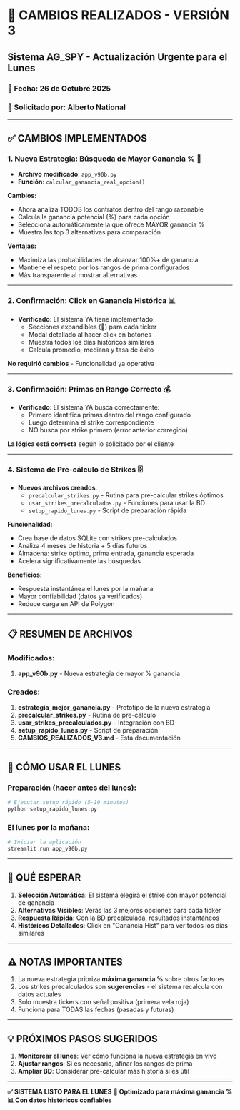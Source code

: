 # 🚀 CAMBIOS REALIZADOS - VERSIÓN 3
## Sistema AG_SPY - Actualización Urgente para el Lunes

### 📅 Fecha: 26 de Octubre 2025
### 👤 Solicitado por: Alberto National

---

## ✅ CAMBIOS IMPLEMENTADOS

### 1. **Nueva Estrategia: Búsqueda de Mayor Ganancia %** 🎯
- **Archivo modificado**: `app_v90b.py`
- **Función**: `calcular_ganancia_real_opcion()`

**Cambios:**
- Ahora analiza TODOS los contratos dentro del rango razonable
- Calcula la ganancia potencial (%) para cada opción
- Selecciona automáticamente la que ofrece MAYOR ganancia %
- Muestra las top 3 alternativas para comparación

**Ventajas:**
- Maximiza las probabilidades de alcanzar 100%+ de ganancia
- Mantiene el respeto por los rangos de prima configurados
- Más transparente al mostrar alternativas

---

### 2. **Confirmación: Click en Ganancia Histórica** 📊
- **Verificado**: El sistema YA tiene implementado:
  - Secciones expandibles (📁) para cada ticker
  - Modal detallado al hacer click en botones
  - Muestra todos los días históricos similares
  - Calcula promedio, mediana y tasa de éxito

**No requirió cambios** - Funcionalidad ya operativa

---

### 3. **Confirmación: Primas en Rango Correcto** 💰
- **Verificado**: El sistema YA busca correctamente:
  - Primero identifica primas dentro del rango configurado
  - Luego determina el strike correspondiente
  - NO busca por strike primero (error anterior corregido)

**La lógica está correcta** según lo solicitado por el cliente

---

### 4. **Sistema de Pre-cálculo de Strikes** 🗄️
- **Nuevos archivos creados**:
  - `precalcular_strikes.py` - Rutina para pre-calcular strikes óptimos
  - `usar_strikes_precalculados.py` - Funciones para usar la BD
  - `setup_rapido_lunes.py` - Script de preparación rápida

**Funcionalidad:**
- Crea base de datos SQLite con strikes pre-calculados
- Analiza 4 meses de historia + 5 días futuros
- Almacena: strike óptimo, prima entrada, ganancia esperada
- Acelera significativamente las búsquedas

**Beneficios:**
- Respuesta instantánea el lunes por la mañana
- Mayor confiabilidad (datos ya verificados)
- Reduce carga en API de Polygon

---

## 📋 RESUMEN DE ARCHIVOS

### Modificados:
1. **app_v90b.py** - Nueva estrategia de mayor % ganancia

### Creados:
1. **estrategia_mejor_ganancia.py** - Prototipo de la nueva estrategia
2. **precalcular_strikes.py** - Rutina de pre-cálculo
3. **usar_strikes_precalculados.py** - Integración con BD
4. **setup_rapido_lunes.py** - Script de preparación
5. **CAMBIOS_REALIZADOS_V3.md** - Esta documentación

---

## 🚀 CÓMO USAR EL LUNES

### Preparación (hacer antes del lunes):
```bash
# Ejecutar setup rápido (5-10 minutos)
python setup_rapido_lunes.py
```

### El lunes por la mañana:
```bash
# Iniciar la aplicación
streamlit run app_v90b.py
```

---

## 🎯 QUÉ ESPERAR

1. **Selección Automática**: El sistema elegirá el strike con mayor potencial de ganancia
2. **Alternativas Visibles**: Verás las 3 mejores opciones para cada ticker
3. **Respuesta Rápida**: Con la BD precalculada, resultados instantáneos
4. **Históricos Detallados**: Click en "Ganancia Hist" para ver todos los días similares

---

## ⚠️ NOTAS IMPORTANTES

1. La nueva estrategia prioriza **máxima ganancia %** sobre otros factores
2. Los strikes precalculados son **sugerencias** - el sistema recalcula con datos actuales
3. Solo muestra tickers con señal positiva (primera vela roja)
4. Funciona para TODAS las fechas (pasadas y futuras)

---

## 💡 PRÓXIMOS PASOS SUGERIDOS

1. **Monitorear el lunes**: Ver cómo funciona la nueva estrategia en vivo
2. **Ajustar rangos**: Si es necesario, afinar los rangos de prima
3. **Ampliar BD**: Considerar pre-calcular más historia si es útil

---

**✅ SISTEMA LISTO PARA EL LUNES**
**🚀 Optimizado para máxima ganancia %**
**📊 Con datos históricos confiables**